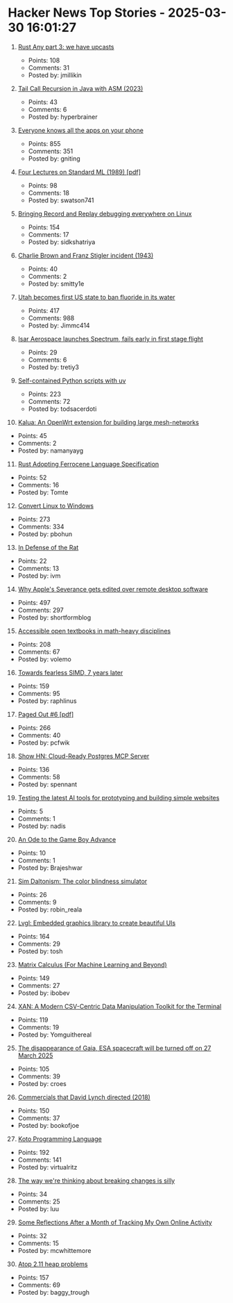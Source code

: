 # Hacker News Top Stories - 2025-03-30 16:01:27

1. [Rust Any part 3: we have upcasts](https://lucumr.pocoo.org/2025/3/27/any-upcast/)
   - Points: 108
   - Comments: 31
   - Posted by: jmillikin

2. [Tail Call Recursion in Java with ASM (2023)](https://unlinkedlist.org/2023/03/19/tail-call-recursion-in-java-with-asm/)
   - Points: 43
   - Comments: 6
   - Posted by: hyperbrainer

3. [Everyone knows all the apps on your phone](https://peabee.substack.com/p/everyone-knows-what-apps-you-use)
   - Points: 855
   - Comments: 351
   - Posted by: gniting

4. [Four Lectures on Standard ML (1989) [pdf]](https://www.cs.tufts.edu/~nr/cs257/archive/mads-tofte/four-lectures.pdf)
   - Points: 98
   - Comments: 18
   - Posted by: swatson741

5. [Bringing Record and Replay debugging everywhere on Linux](https://github.com/sidkshatriya/me/blob/master/008-rr-everywhere.md)
   - Points: 154
   - Comments: 17
   - Posted by: sidkshatriya

6. [Charlie Brown and Franz Stigler incident (1943)](https://en.wikipedia.org/wiki/Charlie_Brown_and_Franz_Stigler_incident)
   - Points: 40
   - Comments: 2
   - Posted by: smitty1e

7. [Utah becomes first US state to ban fluoride in its water](https://www.bbc.com/news/articles/c4gmggp2y99o)
   - Points: 417
   - Comments: 988
   - Posted by: Jimmc414

8. [Isar Aerospace launches Spectrum, fails early in first stage flight](https://www.nasaspaceflight.com/2025/03/isar-first-launch/)
   - Points: 29
   - Comments: 6
   - Posted by: tretiy3

9. [Self-contained Python scripts with uv](http://blog.dusktreader.dev/2025/03/29/self-contained-python-scripts-with-uv/)
   - Points: 223
   - Comments: 72
   - Posted by: todsacerdoti

10. [Kalua: An OpenWrt extension for building large mesh-networks](https://github.com/bittorf/kalua)
   - Points: 45
   - Comments: 2
   - Posted by: namanyayg

11. [Rust Adopting Ferrocene Language Specification](https://lwn.net/Articles/1015636/)
   - Points: 52
   - Comments: 16
   - Posted by: Tomte

12. [Convert Linux to Windows](https://philipbohun.com/blog/0007.html)
   - Points: 273
   - Comments: 334
   - Posted by: pbohun

13. [In Defense of the Rat](https://hakaimagazine.com/features/in-defense-of-the-rat/)
   - Points: 22
   - Comments: 13
   - Posted by: ivm

14. [Why Apple's Severance gets edited over remote desktop software](https://tedium.co/2025/03/29/severance-apple-remote-editing-weirdness/)
   - Points: 497
   - Comments: 297
   - Posted by: shortformblog

15. [Accessible open textbooks in math-heavy disciplines](https://richardzach.org/2025/03/accessible-open-textbooks-in-math-heavy-disciplines/)
   - Points: 208
   - Comments: 67
   - Posted by: volemo

16. [Towards fearless SIMD, 7 years later](https://linebender.org/blog/towards-fearless-simd/)
   - Points: 159
   - Comments: 95
   - Posted by: raphlinus

17. [Paged Out #6 [pdf]](https://pagedout.institute/download/PagedOut_006.pdf)
   - Points: 266
   - Comments: 40
   - Posted by: pcfwik

18. [Show HN: Cloud-Ready Postgres MCP Server](https://github.com/stuzero/pg-mcp)
   - Points: 136
   - Comments: 58
   - Posted by: spennant

19. [Testing the latest AI tools for prototyping and building simple websites](https://blog.codeyam.com/p/testing-the-latest-ai-tools-for-prototyping)
   - Points: 5
   - Comments: 1
   - Posted by: nadis

20. [An Ode to the Game Boy Advance](https://brainbaking.com/post/2025/03/an-ode-to-the-game-boy-advance/)
   - Points: 10
   - Comments: 1
   - Posted by: Brajeshwar

21. [Sim Daltonism: The color blindness simulator](https://michelf.ca/projects/sim-daltonism/)
   - Points: 26
   - Comments: 9
   - Posted by: robin_reala

22. [Lvgl: Embedded graphics library to create beautiful UIs](https://github.com/lvgl/lvgl)
   - Points: 164
   - Comments: 29
   - Posted by: tosh

23. [Matrix Calculus (For Machine Learning and Beyond)](https://arxiv.org/abs/2501.14787)
   - Points: 149
   - Comments: 27
   - Posted by: ibobev

24. [XAN: A Modern CSV-Centric Data Manipulation Toolkit for the Terminal](https://github.com/medialab/xan)
   - Points: 119
   - Comments: 19
   - Posted by: Yomguithereal

25. [The disappearance of Gaia, ESA spacecraft will be turned off on 27 March 2025](https://www.cosmos.esa.int/web/gaia/news)
   - Points: 105
   - Comments: 39
   - Posted by: croes

26. [Commercials that David Lynch directed (2018)](https://www.openculture.com/2018/07/watch-commercials-david-lynch-directed-big-30-minute-compilation.html)
   - Points: 150
   - Comments: 37
   - Posted by: bookofjoe

27. [Koto Programming Language](https://koto.dev/)
   - Points: 192
   - Comments: 141
   - Posted by: virtualritz

28. [The way we're thinking about breaking changes is silly](https://welltypedwitch.bearblog.dev/the-way-were-thinking-about-breaking-changes-is-really-silly/)
   - Points: 34
   - Comments: 25
   - Posted by: luu

29. [Some Reflections After a Month of Tracking My Own Online Activity](https://mcwhittemore.com/posts/page-activity-report-2025-03-20.html)
   - Points: 32
   - Comments: 15
   - Posted by: mcwhittemore

30. [Atop 2.11 heap problems](https://openwall.com/lists/oss-security/2025/03/29/1)
   - Points: 157
   - Comments: 69
   - Posted by: baggy_trough

